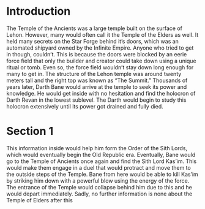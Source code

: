 # Introduction

The Temple of the Ancients was a large temple built on the surface of Lehon.
However, many would often call it the Temple of the Elders as well.
It held many secrets on the Star Forge behind it’s doors, which was an automated shipyard owned by the Infinite Empire.
Anyone who tried to get in though, couldn’t.
This is because the doors were blocked by an eerie force field that only the builder and creator could take down using a unique ritual or tomb.
Even so, the force field wouldn’t stay down long enough for many to get in.
The structure of the Lehon temple was around twenty meters tall and the right top was known as “The Summit.” Thousands of years later, Darth Bane would arrive at the temple to seek its power and knowledge.
He would get inside with no hesitation and find the holocron of Darth Revan in the lowest sublevel.
The Darth would begin to study this holocron extensively until its power got drained and fully died.

# Section 1

This information inside would help him form the Order of the Sith Lords, which would eventually begin the Old Republic era.
Eventually, Bane would go to the Temple of Ancients once again and find the Sith Lord Kas’im.
This would make them engage in a duel that would protract and move them to the outside steps of the Temple.
Bane from here would be able to kill Kas’im by striking him down with a powerful blow using the energy of the force.
The entrance of the Temple would collapse behind him due to this and he would depart immediately.
Sadly, no further information is none about the Temple of Elders after this

